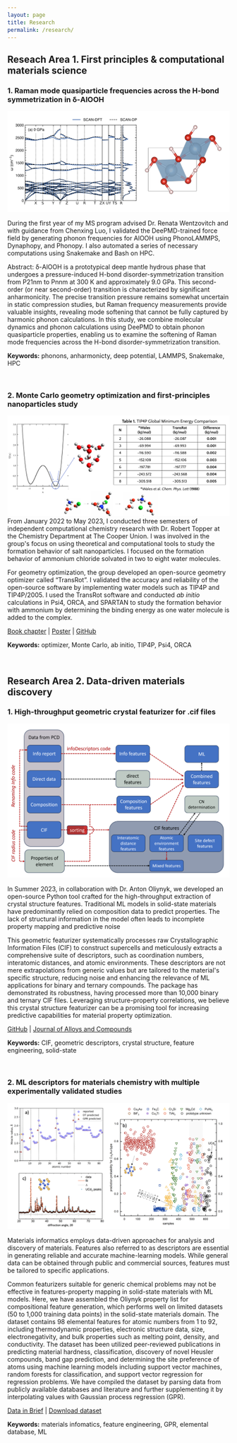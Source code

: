 ```yaml
---
layout: page
title: Research
permalink: /research/
---
```



## **Reseach Area 1. First principles & computational materials science**

### 1. Raman mode quasiparticle frequencies across the H-bond symmetrization in δ-AlOOH

![](/files/research/wentzcovitch-AIOOH/phonon-dispersions.png)

During the first year of my MS program advised Dr. Renata Wentzovitch and with guidance from Chenxing Luo, I
validated the DeePMD-trained force field by generating phonon frequencies for
AlOOH using PhonoLAMMPS, Dynaphopy, and Phonopy. I also automated a series of
necessary computations using Snakemake and Bash on HPC.

Abstract: δ-AlOOH is a prototypical deep mantle hydrous phase that undergoes a
pressure-induced H-bond disorder-symmetrization transition from P21nm to Pnnm at
300 K and approximately 9.0 GPa. This second-order (or near second-order)
transition is characterized by significant anharmonicity. The precise transition
pressure remains somewhat uncertain in static compression studies, but Raman
frequency measurements provide valuable insights, revealing mode softening that
cannot be fully captured by harmonic phonon calculations. In this study, we
combine molecular dynamics and phonon calculations using DeePMD to obtain phonon
quasiparticle properties, enabling us to examine the softening of Raman mode
frequencies across the H-bond disorder-symmetrization transition.

**Keywords:** phonons, anharmonicty, deep potential, LAMMPS, Snakemake, HPC

<br>

### 2. Monte Carlo geometry optimization and first-principles nanoparticles study

![](/files/research/topper-transrot/1.png) From January 2022 to May 2023, I
conducted three semesters of independent computational chemistry research with
Dr. Robert Topper at the Chemistry Department at The Cooper Union. I was
involved in the group's focus on using theoretical and computational tools to
study the formation behavior of salt nanoparticles. I focused on the formation
behavior of ammonium chloride solvated in two to eight water molecules.

For geometry optimization, the group developed an open-source geometry optimizer
called “TransRot”. I validated the accuracy and reliability of the open-source
software by implementing water models such as TIP4P and TIP4P/2005. I used the
TransRot software and conducted _ab initio_ calculations in Psi4, ORCA, and
SPARTAN to study the formation behavior with ammonium by determining the binding
energy as one water molecule is added to the complex.

[Book chapter](https://doi.org/10.1021/bk-2022-1428.ch002) |
[Poster](https://bobleesj.github.io/files/presentation/2022-MQM-poster.pdf) |
[GitHub](https://github.com/steventopper/TransRot)

**Keywords:** optimizer, Monte Carlo, ab initio, TIP4P, Psi4, ORCA

<br>

## **Research Area 2. Data-driven materials discovery**

### 1. High-throughput geometric crystal featurizer for .cif files

![Crystal data extraction schematic from raw CIF files and crystal databases by Dr. Anton Oliynyk](/files/research/oliynyk-cif-structure-featurizer/1.png)

In Summer 2023, in collaboration with Dr. Anton Oliynyk, we developed an
open-source Python tool crafted for the high-throughput extraction of crystal
structure features. Traditional ML models in solid-state materials have
predominantly relied on composition data to predict properties. The lack of
structural information in the model often leads to incomplete property mapping
and predictive noise

This geometric featurizer systematically processes raw Crystallographic
Information Files (CIF) to construct supercells and meticulously extracts a
comprehensive suite of descriptors, such as coordination numbers, interatomic
distances, and atomic environments. These descriptors are not mere
extrapolations from generic values but are tailored to the material's specific
structure, reducing noise and enhancing the relevance of ML applications for
binary and ternary compounds. The package has demonstrated its robustness,
having processed more than 10,000 binary and ternary CIF files. Leveraging
structure-property correlations, we believe this crystal structure featurizer
can be a promising tool for increasing predictive capabilities for material
property optimization.

[GitHub](https://github.com/bobleesj/cif-cn-featurizer) |
[Journal of Alloys and Compounds](https://doi.org/10.1016/j.jallcom.2023.173241)

**Keywords:** CIF, geometric descriptors, crystal structure, feature
engineering, solid-state

<br>

### 2. ML descriptors for materials chemistry with multiple experimentally validated studies

![Crystal prediction with compositional data](/files/research/oliynyk-composition-featurizer/2.png)

Materials informatics employs data-driven approaches for analysis and discovery
of materials. Features also referred to as descriptors are essential in
generating reliable and accurate machine-learning models. While general data can
be obtained through public and commercial sources, features must be tailored to
specific applications.

Common featurizers suitable for generic chemical problems may not be effective
in features-property mapping in solid-state materials with ML models. Here, we
have assembled the Oliynyk property list for compositional feature generation,
which performs well on limited datasets (50 to 1,000 training data points) in
the solid-state materials domain. The dataset contains 98 elemental features for
atomic numbers from 1 to 92, including thermodynamic properties, electronic
structure data, size, electronegativity, and bulk properties such as melting
point, density, and conductivity. The dataset has been utilized peer-reviewed
publications in predicting material hardness, classification, discovery of novel
Heusler compounds, band gap prediction, and determining the site preference of
atoms using machine learning models including support vector machines, random
forests for classification, and support vector regression for regression
problems. We have compiled the dataset by parsing data from publicly available
databases and literature and further supplementing it by interpolating values
with Gaussian process regression (GPR).

[Data in Brief](https://doi.org/10.1016/j.dib.2024.110178) |
[Download dataset](https://data.mendeley.com/datasets/bt6gv5z6yv/2)

**Keywords:** materials infomatics, feature engineering, GPR, elemental
database, ML
